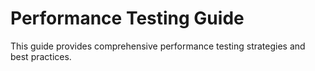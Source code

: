 # Performance Testing Guide

This guide provides comprehensive performance testing strategies and best practices.
